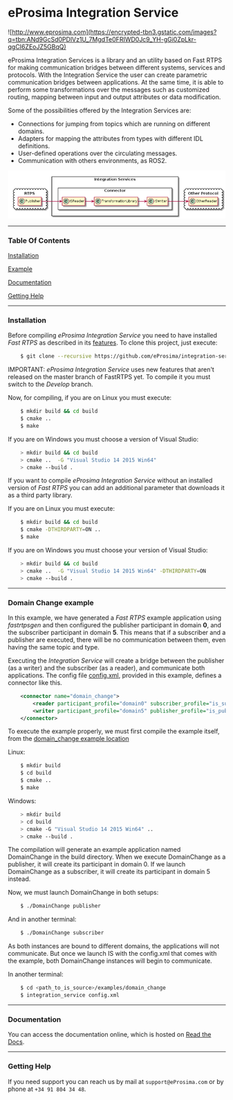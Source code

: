 # eProsima Integration Service
![http://www.eprosima.com](https://encrypted-tbn3.gstatic.com/images?q=tbn:ANd9GcSd0PDlVz1U_7MgdTe0FRIWD0Jc9_YH-gGi0ZpLkr-qgCI6ZEoJZ5GBqQ)

eProsima Integration Services is a library and an utility based on Fast RTPS for making communication bridges between different systems, services and protocols. With the Integration Service the user can create parametric communication bridges between applications. At the same time, it is able to perform some transformations over the messages such as customized routing, mapping between input and output attributes or data modification.

Some of the possibilities offered by the Integration Services are:

-    Connections for jumping from topics which are running on different domains.
-    Adapters for mapping the attributes from types with different IDL definitions.
-    User-defined operations over the circulating messages.
-    Communication with others environments, as ROS2.


<p align="center"> <img src="docs/IS-main.png" alt="Default behaviour"/> </p>

<hr></hr>

### **Table Of Contents**

[Installation](#installation)

[Example](#domain-change-example)

[Documentation](#documentation)

[Getting Help](#getting-help)

<hr></hr>

### **Installation**

Before compiling *eProsima Integration Service* you need to have installed *Fast RTPS* as described in its [features](http://eprosima-fast-rtps.readthedocs.io/en/latest/binaries.html). 
To clone this project, just execute:

```bash
    $ git clone --recursive https://github.com/eProsima/integration-service
```

IMPORTANT: *eProsima Integration Service* uses new features that aren't released 
on the master branch of FastRTPS yet. 
To compile it you must switch to the *Develop* branch.

Now, for compiling, if you are on Linux you must execute:

```bash
    $ mkdir build && cd build
    $ cmake ..
    $ make
```

If you are on Windows you must choose a version of Visual Studio:

```bash
    > mkdir build && cd build
    > cmake ..  -G "Visual Studio 14 2015 Win64"
    > cmake --build .
```

If you want to compile *eProsima Integration Service* without an installed version of *Fast RTPS* you can add 
an additional parameter that downloads it as a third party library.

If you are on Linux you must execute:

```bash
    $ mkdir build && cd build
    $ cmake -DTHIRDPARTY=ON ..
    $ make
```

If you are on Windows you must choose your version of Visual Studio:

```bash
    > mkdir build && cd build
    > cmake ..  -G "Visual Studio 14 2015 Win64" -DTHIRDPARTY=ON
    > cmake --build .
```

<hr></hr>

### **Domain Change example**

In this example, we have generated a *Fast RTPS* example application using *fastrtpsgen* and then configured the publisher participant in domain **0**, and the subscriber participant in domain **5**. This means that if a subscriber and a publisher are executed, there will be no communication between them, even having the same topic and type. 

Executing the *Integration Service* will create a bridge between the publisher (as a writer) and the subscriber (as a reader), and communicate both applications. The config file [config.xml](<https://github.com/eProsima/Integration-Service/tree/feature/TCP_DynTypes/examples/domain_change/config.xml>), provided in this example, defines a connector like this. 

```xml
    <connector name="domain_change">
        <reader participant_profile="domain0" subscriber_profile="is_subscriber"/>
        <writer participant_profile="domain5" publisher_profile="is_publisher"/>
    </connector>
```

To execute the example properly, we must first compile the example itself, from the [domain_change example location](<https://github.com/eProsima/Integration-Service/tree/feature/TCP_DynTypes/examples/domain_change>)

Linux:

```bash
    $ mkdir build
    $ cd build
    $ cmake ..
    $ make
```

Windows:

```bash
    > mkdir build
    > cd build
    > cmake -G "Visual Studio 14 2015 Win64" ..
    > cmake --build .
```

The compilation will generate an example application named DomainChange in the build directory. When we execute DomainChange as a publisher, it will create its participant in domain 0. If we launch DomainChange as a subscriber, it will create its participant in domain 5 instead.

Now, we must launch DomainChange in both setups:

```bash
    $ ./DomainChange publisher
```

And in another terminal:

```bash
    $ ./DomainChange subscriber
```

As both instances are bound to different domains, the applications will not communicate. But once we launch IS with the config.xml that comes with the example, both DomainChange instances will begin to communicate.

In another terminal:

```bash
    $ cd <path_to_is_source>/examples/domain_change
    $ integration_service config.xml
```

<hr></hr>

### **Documentation**

You can access the documentation online, which is hosted on [Read the Docs](https://integration-services.readthedocs.io).

<hr></hr>

### **Getting Help**

If you need support you can reach us by mail at `support@eProsima.com` or by phone at `+34 91 804 34 48`.
